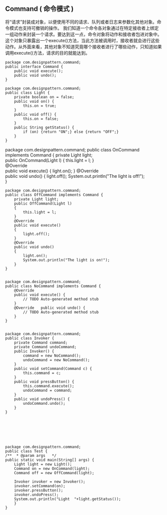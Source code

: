 ## Command ( 命令模式 ) ##

将“请求”封装成对象，以便使用不同的请求、队列或者日志来参数化其他对象。命令模式也支持可撤销的操作。
我们知道一个命令各对象通过在特定接收者上绑定一组动作来封装一个请求。要达到这一点，命令对象将动作和接收者包进对象中。这个对象只暴露出一个execute()方法，当此方法被调用时，接收者就会进行这些动作。从外面来看，其他对象不知道究竟哪个接收者进行了哪些动作，只知道如果调用execute()方法，请求的目的就能达到。


    
    package com.designpattern.command;
    public interface Command {	
    	public void execute();	
    	public void undo();	
    }
    
    package com.designpattern.command;
    public class Light {	
    	private boolean on = false;	
    	public void on() {		
    		this.on = true;	
    	}	
    	public void off() {		
    		this.on = false;	
    	}	
    	public String getStatus() {		
    		if (on) {return "ON";} else {return "OFF";}	
    	}
    }

package com.designpattern.command;
public class OnCommand implements Command {
	private Light light;	
	public OnCommand(Light l) {
		this.light = l;	
	}	
	@Override	
	public void execute() {
		light.on();	
	}
	@Override	
	public void undo() {
		light.off();
		System.out.println("The light is off!");	
	}


    
    package com.designpattern.command;
    public class OffCommand implements Command {
    	private Light light;		
    	public OffCommand(Light l)
    	{
    		this.light = l;	
    	}
    	@Override
    	public void execute() 
    	{
    		light.off();	
    	}
    	@Override	
    	public void undo() 
    	{
    		light.on();
    		System.out.println("The light is on!");	
    	}
    }
    

    package com.designpattern.command;
    public class NoCommand implements Command {
    	@Override	
    	public void execute() {
    		// TODO Auto-generated method stub	
    	}
    	@Override	public void undo() {
    		// TODO Auto-generated method stub	
    	}
    }
    		
		
    package com.designpattern.command;
    public class Invoker {
    	private Command command;	
    	private Command undoCommand;
    	public Invoker() {
    		command = new NoCommand();
    		undoCommand = new NoCommand();	
    	}	
    	public void setCommand(Command c) {
    		this.command = c;	
    	}
    	public void pressButton() {
    		this.command.execute();
    		undoCommand = command;	
    	}
    	public void undoPress() {
    		undoCommand.undo();	
    	}
    }
    
    
    
    
    
	    
	
	package com.designpattern.command;
	public class Test {	
	/**	 * @param args	 */	
	public static void main(String[] args) {				
		Light light = new Light();				
		Command on = new OnCommand(light);
		Command off = new OffCommand(light);
		
		Invoker invoker = new Invoker();		
		invoker.setCommand(on);		
		invoker.pressButton();		
		invoker.undoPress();				
		System.out.println("Light  "+light.getStatus());
		}
	}
	
	
	
